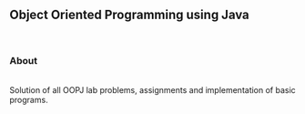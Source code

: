 <h2> Object Oriented Programming using Java </h2> <br>

<h3>About</h3> <br>
Solution of all OOPJ lab problems, assignments and implementation of basic programs.
